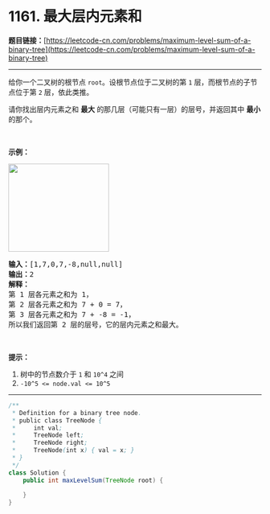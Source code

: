 # 1161. 最大层内元素和

**题目链接：**[https://leetcode-cn.com/problems/maximum-level-sum-of-a-binary-tree](https://leetcode-cn.com/problems/maximum-level-sum-of-a-binary-tree)

---

<div class="content__1Y2H">
 <div class="notranslate">
  <p>给你一个二叉树的根节点&nbsp;<code>root</code>。设根节点位于二叉树的第 <code>1</code> 层，而根节点的子节点位于第 <code>2</code> 层，依此类推。</p> 
  <p>请你找出层内元素之和 <strong>最大</strong> 的那几层（可能只有一层）的层号，并返回其中&nbsp;<strong>最小</strong> 的那个。</p> 
  <p>&nbsp;</p> 
  <p><strong>示例：</strong></p> 
  <p><strong><img style="height: 175px; width: 200px;" src="/aliyun-lc-upload/uploads/2019/08/17/capture.jpeg" alt=""></strong></p> 
  <pre class="language-text"><strong>输入：</strong>[1,7,0,7,-8,null,null]
<strong>输出：</strong>2
<strong>解释：</strong>
第 1 层各元素之和为 1，
第 2 层各元素之和为 7 + 0 = 7，
第 3 层各元素之和为 7 + -8 = -1，
所以我们返回第 2 层的层号，它的层内元素之和最大。
</pre> 
  <p>&nbsp;</p> 
  <p><strong>提示：</strong></p> 
  <ol> 
   <li>树中的节点数介于&nbsp;<code>1</code>&nbsp;和&nbsp;<code>10^4</code>&nbsp;之间</li> 
   <li><code>-10^5 &lt;= node.val &lt;= 10^5</code></li> 
  </ol> 
 </div>
</div>

---

```java
/**
 * Definition for a binary tree node.
 * public class TreeNode {
 *     int val;
 *     TreeNode left;
 *     TreeNode right;
 *     TreeNode(int x) { val = x; }
 * }
 */
class Solution {
    public int maxLevelSum(TreeNode root) {
        
    }
}
```